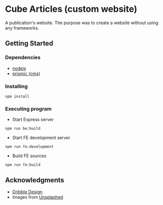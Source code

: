 # Cube Articles (custom website)

A publication's website.
The purpose was to create a website without using any frameworks.

## Getting Started

### Dependencies

* [nodejs](https://nodejs.org/en/)
* [prismic (cms)](https://prismic.io/)

### Installing

```
npm install
```

### Executing program

* Start Express server
```
npm run be:build
```

* Start FE development server
```
npm run fe:development
```

* Build FE sources
```
npm run fe:build
```

## Acknowledgments

* [Dribble Design](https://dribbble.com/shots/15770486-UI-Concept-3)
* Images from [Unsplashed](https://unsplash.com/)
